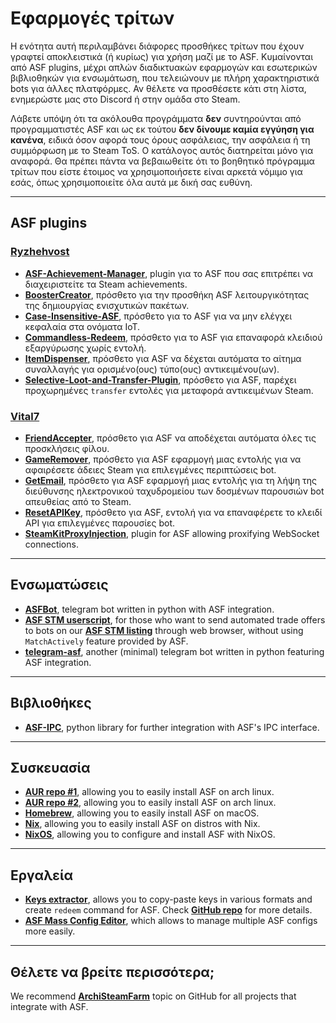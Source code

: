 # Εφαρμογές τρίτων

Η ενότητα αυτή περιλαμβάνει διάφορες προσθήκες τρίτων που έχουν γραφτεί αποκλειστικά (ή κυρίως) για χρήση μαζί με το ASF. Κυμαίνονται από ASF plugins, μέχρι απλών διαδικτυακών εφαρμογών και εσωτερικών βιβλιοθηκών για ενσωμάτωση, που τελειώνουν με πλήρη χαρακτηριστικά bots για άλλες πλατφόρμες. Αν θέλετε να προσθέσετε κάτι στη λίστα, ενημερώστε μας στο Discord ή στην ομάδα στο Steam.

Λάβετε υπόψη ότι τα ακόλουθα προγράμματα **δεν** συντηρούνται από προγραμματιστές ASF και ως εκ τούτου **δεν δίνουμε καμία εγγύηση για κανένα**, ειδικά όσον αφορά τους όρους ασφάλειας, την ασφάλεια ή τη συμμόρφωση με το Steam ToS. Ο κατάλογος αυτός διατηρείται μόνο για αναφορά. Θα πρέπει πάντα να βεβαιωθείτε ότι το βοηθητικό πρόγραμμα τρίτων που είστε έτοιμος να χρησιμοποιήσετε είναι αρκετά νόμιμο για εσάς, όπως χρησιμοποιείτε όλα αυτά με δική σας ευθύνη.

---

## ASF plugins

### **[Ryzhehvost](https://github.com/Ryzhehvost)**

- **[ASF-Achievement-Manager](https://github.com/Ryzhehvost/ASF-Achievement-Manager)**, plugin για το ASF που σας επιτρέπει να διαχειριστείτε τα Steam achievements.
- **[BoosterCreator](https://github.com/Ryzhehvost/BoosterCreator)**, πρόσθετο για την προσθήκη ASF λειτουργικότητας της δημιουργίας ενισχυτικών πακέτων.
- **[Case-Insensitive-ASF](https://github.com/Ryzhehvost/Case-Insensitive-ASF)**, πρόσθετο για το ASF για να μην ελέγχει κεφαλαία στα ονόματα IoT.
- **[Commandless-Redeem](https://github.com/Ryzhehvost/Commandless-Redeem)**, πρόσθετο για το ASF για επαναφορά κλειδιού εξαργύρωσης χωρίς εντολή.
- **[ItemDispenser](https://github.com/Ryzhehvost/ItemDispenser)**, πρόσθετο για ASF να δέχεται αυτόματα το αίτημα συναλλαγής για ορισμένο(ους) τύπο(ους) αντικειμένου(ων).
- **[Selective-Loot-and-Transfer-Plugin](https://github.com/Ryzhehvost/Selective-Loot-and-Transfer-Plugin)**, πρόσθετο για ASF, παρέχει προχωρημένες `transfer` εντολές για μεταφορά αντικειμένων Steam.

### **[Vital7](https://github.com/Vital7)**

- **[FriendAccepter](https://github.com/Vital7/FriendAccepter)**, πρόσθετο για ASF να αποδέχεται αυτόματα όλες τις προσκλήσεις φίλου.
- **[GameRemover](https://github.com/Vital7/GameRemover)**, πρόσθετο για ASF εφαρμογή μιας εντολής για να αφαιρέσετε άδειες Steam για επιλεγμένες περιπτώσεις bot.
- **[GetEmail](https://github.com/Vital7/GetEmail)**, πρόσθετο για ASF εφαρμογή μιας εντολής για τη λήψη της διεύθυνσης ηλεκτρονικού ταχυδρομείου των δοσμένων παρουσιών bot απευθείας από το Steam.
- **[ResetAPIKey](https://github.com/Vital7/ResetAPIKey)**, πρόσθετο για ASF, εντολή για να επαναφέρετε το κλειδί API για επιλεγμένες παρουσίες bot.
- **[SteamKitProxyInjection](https://github.com/Vital7/SteamKitProxyInjection)**, plugin for ASF allowing proxifying WebSocket connections.

---

## Ενσωματώσεις

- **[ASFBot](https://github.com/dmcallejo/ASFBot)**, telegram bot written in python with ASF integration.
- **[ASF STM userscript](https://greasyfork.org/en/scripts/404754-asf-stm)**, for those who want to send automated trade offers to bots on our **[ASF STM listing](https://github.com/JustArchiNET/ArchiSteamFarm/wiki/Remote-communication#public-asf-stm-listing)** through web browser, without using `MatchActively` feature provided by ASF.
- **[telegram-asf](https://github.com/deluxghost/telegram-asf)**, another (minimal) telegram bot written in python featuring ASF integration.

---

## Βιβλιοθήκες

- **[ASF-IPC](https://github.com/deluxghost/ASF_IPC)**, python library for further integration with ASF's IPC interface.

---

## Συσκευασία

- **[AUR repo #1](https://aur.archlinux.org/packages/asf)**, allowing you to easily install ASF on arch linux.
- **[AUR repo #2](https://aur.archlinux.org/packages/archisteamfarm-bin)**, allowing you to easily install ASF on arch linux.
- **[Homebrew](https://formulae.brew.sh/formula/archi-steam-farm)**, allowing you to easily install ASF on macOS.
- **[Nix](https://search.nixos.org/packages?channel=unstable&show=ArchiSteamFarm&from=0&size=50&sort=relevance&type=packages&query=ArchiSteamFarm)**, allowing you to easily install ASF on distros with Nix.
- **[NixOS](https://search.nixos.org/options?channel=unstable&from=0&size=50&sort=relevance&type=packages&query=ArchiSteamFarm)**, allowing you to configure and install ASF with NixOS.

---

## Εργαλεία

- **[Keys extractor](https://ske.xpixv.com)**, allows you to copy-paste keys in various formats and create `redeem` command for ASF. Check **[GitHub repo](https://github.com/PixvIO/SKE)** for more details.
- **[ASF Mass Config Editor](https://github.com/genesix-eu/ASF_MCE)**, which allows to manage multiple ASF configs more easily.

---

## Θέλετε να βρείτε περισσότερα;

We recommend **[ArchiSteamFarm](https://github.com/topics/archisteamfarm)** topic on GitHub for all projects that integrate with ASF.